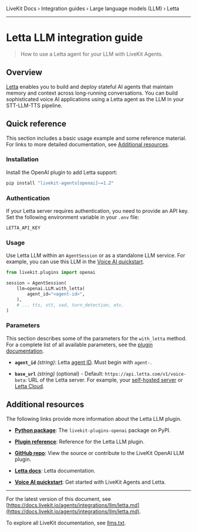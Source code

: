 LiveKit Docs › Integration guides › Large language models (LLM) › Letta

---

# Letta LLM integration guide

> How to use a Letta agent for your LLM with LiveKit Agents.

## Overview

[Letta](https://docs.letta.com/overview) enables you to build and deploy stateful AI agents that maintain memory and context across long-running conversations. You can build sophisticated voice AI applications using a Letta agent as the LLM in your STT-LLM-TTS pipeline.

## Quick reference

This section includes a basic usage example and some reference material. For links to more detailed documentation, see [Additional resources](#additional-resources).

### Installation

Install the OpenAI plugin to add Letta support:

```bash
pip install "livekit-agents[openai]~=1.2"

```

### Authentication

If your Letta server requires authentication, you need to provide an API key. Set the following environment variable in your `.env` file:

`LETTA_API_KEY`

### Usage

Use Letta LLM within an `AgentSession` or as a standalone LLM service. For example, you can use this LLM in the [Voice AI quickstart](https://docs.livekit.io/agents/start/voice-ai.md).

```python
from livekit.plugins import openai

session = AgentSession(
    llm=openai.LLM.with_letta(
        agent_id="<agent-id>",
    ),
    # ... tts, stt, vad, turn_detection, etc.
)

```

### Parameters

This section describes some of the parameters for the `with_letta` method. For a complete list of all available parameters, see the [plugin documentation](https://docs.livekit.io/reference/python/v1/livekit/plugins/openai/index.html.md#livekit.plugins.openai.LLM.with_letta).

- **`agent_id`** _(string)_: Letta [agent ID](https://docs.letta.com/guides/ade/settings#agent-identity). Must begin with `agent-`.

- **`base_url`** _(string)_ (optional) - Default: `https://api.letta.com/v1/voice-beta`: URL of the Letta server. For example, your [self-hosted server](https://docs.letta.com/guides/selfhosting) or [Letta Cloud](https://docs.letta.com/guides/cloud/overview).

## Additional resources

The following links provide more information about the Letta LLM plugin.

- **[Python package](https://pypi.org/project/livekit-plugins-openai/)**: The `livekit-plugins-openai` package on PyPI.

- **[Plugin reference](https://docs.livekit.io/reference/python/v1/livekit/plugins/openai/index.html.md#livekit.plugins.openai.LLM.with_letta)**: Reference for the Letta LLM plugin.

- **[GitHub repo](https://github.com/livekit/agents/tree/main/livekit-plugins/livekit-plugins-openai)**: View the source or contribute to the LiveKit OpenAI LLM plugin.

- **[Letta docs](https://docs.letta.com/)**: Letta documentation.

- **[Voice AI quickstart](https://docs.livekit.io/agents/start/voice-ai.md)**: Get started with LiveKit Agents and Letta.

---


For the latest version of this document, see [https://docs.livekit.io/agents/integrations/llm/letta.md](https://docs.livekit.io/agents/integrations/llm/letta.md).

To explore all LiveKit documentation, see [llms.txt](https://docs.livekit.io/llms.txt).